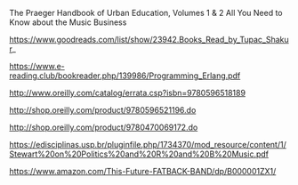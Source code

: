 The Praeger Handbook of Urban Education, Volumes 1 & 2
All You Need to Know about the Music Business

https://www.goodreads.com/list/show/23942.Books_Read_by_Tupac_Shakur_

https://www.e-reading.club/bookreader.php/139986/Programming_Erlang.pdf

http://www.oreilly.com/catalog/errata.csp?isbn=9780596518189

http://shop.oreilly.com/product/9780596521196.do

http://shop.oreilly.com/product/9780470069172.do

https://edisciplinas.usp.br/pluginfile.php/1734370/mod_resource/content/1/Stewart%20on%20Politics%20and%20R%20and%20B%20Music.pdf

https://www.amazon.com/This-Future-FATBACK-BAND/dp/B000001ZX1/